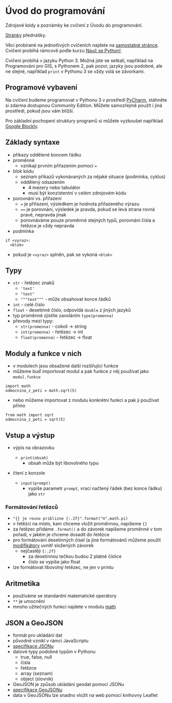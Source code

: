 # Úvod do programování
Zdrojové kódy a poznámky ke cvičení z Úvodu do programování.

[Stránky](http://web.natur.cuni.cz/~bayertom/index.php/9-teaching/10-uvod-do-programovani) přednášky.

Věci probírané na jednotlivých cvičeních najdete na [samostatné stránce](prubeh.md).
Cvičení probíhá rámcově podle kurzu [Nauč se Python!](https://naucse.python.cz/course/pyladies/).

Cvičení probíhá v jazyku Python 3. Možná jste se setkali, například na Programování pro GIS, s Pythonem 2, pak pozor, jazyky jsou podobné, ale ne stejné, například `print` v Pythonu 3 se vždy volá se závorkami.

## Programové vybavení
Na cvičení budeme programovat v Pythonu 3 v prostředí [PyCharm](https://www.jetbrains.com/pycharm/), stáhněte si zdarma dostupnou Community Edition. Můžete samozřejmě použít i jiná prostředí, pokud jsou vám bližší.

Pro základní pochopení struktury programů si můžete vyzkoušet například [Google Blockly](https://developers.google.com/blockly/).

## Základy syntaxe 
 - příkazy oddělené koncem řádku
 - proměnné
   - vznikají prvním přiřazením pomocí `=`
 - blok kódu
   - seznam příkazů vykonávaných za nějaké situace (podmínka, cyklus)
   - oddělený odsazením
     - 4 mezery nebo tabulátor
     - musí být konzistentní v celém zdrojovém kódu
 - porovnání vs. přiřazení
   - `=` je přiřazení, výsledkem je hodnota přiřazeného výrazu
   - `==` je porovnání, výsledek je pravda, pokud se levá strana rovná pravé, nepravda jinak
   - porovnáváme pouze proměnné stejných typů, porovnání čísla a řetězce je vždy nepravda
 - podmínka
```
if <vyraz>:
  <blok>
```
   - pokud je `<vyraz>` splněn, pak se vykoná `<blok>`

## Typy
   - `str` - řetězec znaků
     - `'text'`
     - `"text"`
     - `"""text"""` - může obsahovat konce řádků
   - `int` - celé číslo
   - `float` - desetinné číslo, odpovídá `double` z jiných jazyků
   - typ proměnné zjistíte zavoláním `type(promenna)`
 - převody mezi typy:
   - `str(promenna)` - cokoli -> string
   - `int(promenna)` - řetězec -> int
   - `float(promenna)` - řetězec -> float

## Moduly a funkce v nich
 - v modulech jsou obsažené další rozšiřující funkce
 - můžeme buď importovat modul a pak funkce z něj používat jako `modul.funkce`
```
import math
odmocnina_z_peti = math.sqrt(5)
```
 - nebo můžeme importovat z modulu konkrétní funkci a pak ji používat přímo
```
from math import sqrt
odmocnina_z_peti = sqrt(5)
```

## Vstup a výstup
 - výpis na obrazovku
   - `print(obsah)`
     - obsah může být libovolného typu
    
 - čtení z konzole
   - `input(prompt)`
     - vypíše parametr `prompt`, vrací načtený řádek (bez konce řádku) jako `str`

### Formátování řetězců
 - `"{} je rovno priblizne {:.2f}".format("π",math.pi)`
 - v řetězci na místo, kam chceme vložit proměnnou, napíšeme `{}`
 - za řetězec přidáme `.format()` a do závorek napíšeme proměnné v tom pořadí, v jakém je chceme dosadit do řetězce
 - pro formátování desetinných čísel (a jiné formátování) můžeme použít [modifikátory](https://docs.python.org/3/library/string.html#formatstrings) uvnitř složených závorek
   - nejčastěji `{:.2f}`
     - za desetinnou tečkou budou 2 platné číslice
     - číslo se vypíše jako float
 - lze formátovat libovolný řetězec, ne jen v printu


## Aritmetika
 - používáme se standardní matematické operátory
 - `**` je umocnění
 - mnoho užitečných funkcí najdete v modulu [math](https://docs.python.org/3.7/library/math.html)

## JSON a GeoJSON
 - formát pro ukládání dat
 - původně vznikl v rámci JavaScriptu
 - [specifikace JSONu](https://www.json.org/)
 - datové typy podobné typům v Pythonu
   - true, false, null
   - čísla
   - řetězce
   - array (seznam)
   - object (slovník)
 - GeoJSON je způsob ukládání geodat pomocí JSONu
 - [specifikace GeoJSONu](https://tools.ietf.org/html/rfc7946)
 - data v GeoJSONu lze snadno vložit na web pomocí knihovny Leaflet

